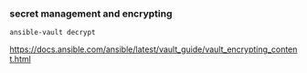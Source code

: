 ### secret management and encrypting 

```ansible-vault decrypt ```

https://docs.ansible.com/ansible/latest/vault_guide/vault_encrypting_content.html
